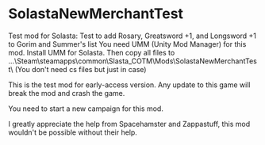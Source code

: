 # SolastaNewMerchantTest
Test mod for Solasta: Test to add Rosary, Greatsword +1, and Longsword +1 to Gorim and Summer's list
You need UMM (Unity Mod Manager) for this mod. Install UMM for Solasta. Then copy all files to ...\Steam\steamapps\common\Slasta_COTM\Mods\SolastaNewMerchantTest\ (You don't need cs files but just in case) 

This is the test mod for early-access version. Any update to this game will break the mod and crash the game.  

You need to start a new campaign for this mod. 

I greatly appreciate the help from Spacehamster and Zappastuff, this mod wouldn't be possible without their help. 
